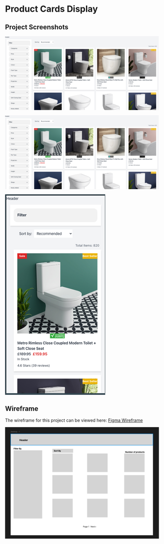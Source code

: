 # Product Cards Display


## Project Screenshots

![Product Cards Display](screenshots/Screenshot_products_display.png)

![Product Cards Pagination](screenshots/Screenshot_products_display.png)

![Product Cards Small Screen](screenshots/Screenshot_small_screen.png)

## Wireframe

The wireframe for this project can be viewed here: [Figma Wireframe](https://www.figma.com/design/oi4E3TnRGTdy82DqjYr9h5/Wireframe?node-id=0-1&t=Nu2EfcamGPoLn54R-1)

![Project Wireframe](screenshots/WireFrame.png)